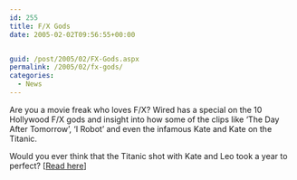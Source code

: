```yaml
---
id: 255
title: F/X Gods
date: 2005-02-02T09:56:55+00:00


guid: /post/2005/02/FX-Gods.aspx
permalink: /2005/02/fx-gods/
categories:
  - News
---
```

<p>Are you a movie freak who loves F/X? Wired has a special on the 10 Hollywood F/X gods and insight into how some of the clips like &lsquo;The Day After Tomorrow&rsquo;, &lsquo;I Robot&rsquo; and even the infamous Kate and Kate on the Titanic. </p>
<p>Would you ever think that the Titanic shot with Kate and Leo took a year to perfect? [<a href="http://www.wired.com/wired/archive/13.02/fxgods.html">Read here</a>]</p>